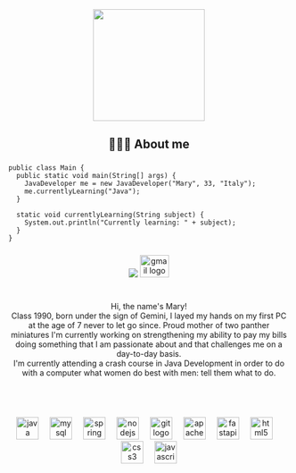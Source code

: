 <div align="center">
  <img height="200" src="https://i.ibb.co/qD6W5DD/linked-COVER.png"  />
</div>

###

<h2 align="center">👩🏻‍💻 About me</h2>

###

```
public class Main {
  public static void main(String[] args) {
    JavaDeveloper me = new JavaDeveloper("Mary", 33, "Italy");
    me.currentlyLearning("Java");
  }

  static void currentlyLearning(String subject) {
    System.out.println("Currently learning: " + subject);
  }
}
```

###

<div align="center">
  <a href="https://www.linkedin.com/in/ebanoit/"><img src="https://raw.githubusercontent.com/maurodesouza/profile-readme-generator/master/src/assets/icons/social/linkedin/default.svg"></a>
  <a href="mailto:mamilasinovic@gmail.com"><img src="https://raw.githubusercontent.com/maurodesouza/profile-readme-generator/master/src/assets/icons/social/gmail/default.svg" width="52" height="40" alt="gmail logo"  /></a>
</div>

###

<p align="center"><br>Hi, the name's Mary!<br>Class 1990, born under the sign of Gemini, I layed my hands on my first PC at the age of 7 never to let go since. Proud mother of two panther miniatures I'm currently working on strengthening my ability to pay my bills doing something that I am passionate about and that challenges me on a day-to-day basis. <br>I'm currently attending a crash course in Java Development in order to do with a computer what women do best with men: tell them what to do.</p><br><br>

###

<div align="center">
  <img src="https://skillicons.dev/icons?i=java" height="40" alt="java logo"  />
  <img width="12" />
  <img src="https://cdn.simpleicons.org/mysql/4479A1" height="40" alt="mysql logo"  />
  <img width="12" />
  <img src="https://cdn.jsdelivr.net/gh/devicons/devicon/icons/spring/spring-original.svg" height="40" alt="spring logo"  />
  <img width="12" />
  <img src="https://cdn.jsdelivr.net/gh/devicons/devicon/icons/nodejs/nodejs-original.svg" height="40" alt="nodejs logo"  />
  <img width="12" />
  <img src="https://cdn.jsdelivr.net/gh/devicons/devicon/icons/git/git-original.svg" height="40" alt="git logo"  />
  <img width="12" />
  <img src="https://cdn.simpleicons.org/apachemaven/C71A36" height="40" alt="apachemaven logo"  />
  <img width="12" />
  <img src="https://cdn.jsdelivr.net/gh/devicons/devicon/icons/fastapi/fastapi-original.svg" height="40" alt="fastapi logo"  />
  <img width="12" />
  <img src="https://cdn.jsdelivr.net/gh/devicons/devicon/icons/html5/html5-original.svg" height="40" alt="html5 logo"  />
  <img width="12" />
  <img src="https://cdn.simpleicons.org/css3/1572B6" height="40" alt="css3 logo"  />
  <img width="12" />
  <img src="https://skillicons.dev/icons?i=js" height="40" alt="javascript logo"  />
</div>

###


